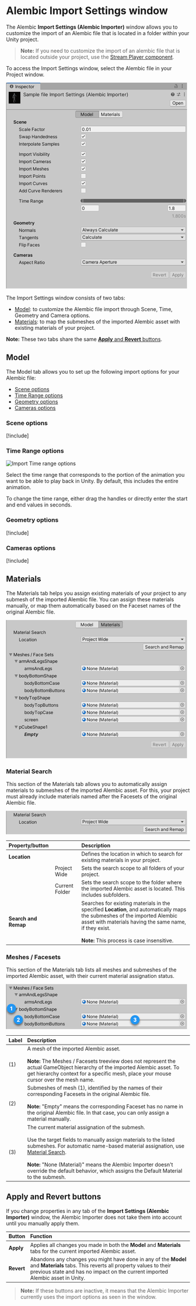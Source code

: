 # Alembic Import Settings window

The Alembic **Import Settings (Alembic Importer)** window allows you to customize the import of an Alembic file that is located in a folder within your Unity project.
>**Note:** If you need to customize the import of an alembic file that is located outside your project, use the [Stream Player component](ref_StreamPlayer.md#alembic-asset-located-outside-your-project).

To access the Import Settings window, select the Alembic file in your Project window.

![The Import Settings window (Model tab)](images/abc_import_options.png)

The Import Settings window consists of two tabs:

- [Model](#model): to customize the Alembic file import through Scene, Time, Geometry and Camera options.
- [Materials](#materials): to map the submeshes of the imported Alembic asset with existing materials of your project.

**Note:** These two tabs share the same [**Apply** and **Revert** buttons](#apply-and-revert-buttons).

## Model

The Model tab allows you to set up the following import options for your Alembic file:

- [Scene options](#scene-options)
- [Time Range options](#time-range-options)
- [Geometry options](#geometry-options)
- [Cameras options](#cameras-options)

### Scene options

[!include[](import-options-scene.md)]

### Time Range options

![Import Time range options](images/abc_import_options_D.png)

Select the time range that corresponds to the portion of the animation you want to be able to play back in Unity. By default, this includes the entire animation.

To change the time range, either drag the handles or directly enter the start and end values in seconds.

### Geometry options

[!include[](import-options-geometry.md)]

### Cameras options

[!include[](import-options-cameras.md)]

## Materials

The Materials tab helps you assign existing materials of your project to any submesh of the imported Alembic file. You can assign these materials manually, or map them automatically based on the Faceset names of the original Alembic file.

![The Import Settings window (Materials tab)](images/abc_import_options_materials.png)

### Material Search

This section of the Materials tab allows you to automatically assign materials to submeshes of the imported Alembic asset. For this, your project must already include materials named after the Facesets of the original Alembic file.

![Material Search tool](images/abc_import_options_materials_search.png)

| Property/button |  | Description |
|:---|:---|:---|
| **Location** |  | Defines the location in which to search for existing materials in your project. |
|  | Project Wide | Sets the search scope to all folders of your project. |
|  | Current Folder | Sets the search scope to the folder where the imported Alembic asset is located. This includes subfolders. |
| **Search and Remap** |  | Searches for existing materials in the specified **Location**, and automatically maps the submeshes of the imported Alembic asset with materials having the same name, if they exist.<br /><br />**Note:** This process is case insensitive. |

### Meshes / Facesets

This section of the Materials tab lists all meshes and submeshes of the imported Alembic asset, with their current material assignation status.

![List of meshes and submeshes with faceset names](images/abc_import_options_materials_meshes_facesets.png)

| Label | Description |
|:---|:---|
| (1) | A mesh of the imported Alembic asset.<br /><br />**Note:** The Meshes / Facesets treeview does not represent the actual GameObject hierarchy of the imported Alembic asset. To get hierarchy context for a specific mesh, place your mouse cursor over the mesh name. |
| (2) | Submeshes of mesh (1), identified by the names of their corresponding Facesets in the original Alembic file.<br /><br />**Note:** "Empty" means the corresponding Faceset has no name in the original Alembic file. In that case, you can only assign a material manually. |
| (3) | The current material assignation of the submesh.<br /><br />Use the target fields to manually assign materials to the listed submeshes. For automatic name-based material assignation, use [Material Search](#material-search).<br /><br />**Note:** "None (Material)" means the Alembic Importer doesn't override the default behavior, which assigns the Default Material to the submesh. |

## Apply and Revert buttons

If you change properties in any tab of the **Import Settings (Alembic Importer)** window, the Alembic Importer does not take them into account until you manually apply them.

| Button | Function |
| :--- | :--- |
| **Apply** | Applies all changes you made in both the **Model** and **Materials** tabs for the current imported Alembic asset. |
| **Revert** | Abandons any changes you might have done in any of the **Model** and **Materials** tabs. This reverts all property values to their previous state and has no impact on the current imported Alembic asset in Unity. |

>**Note:** If these buttons are inactive, it means that the Alembic Importer currently uses the import options as seen in the window.
